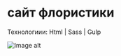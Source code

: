# сайт флористики

Технологиии: Html | Sass | Gulp

![Image alt](https://github.com/app/img/maket.png)
